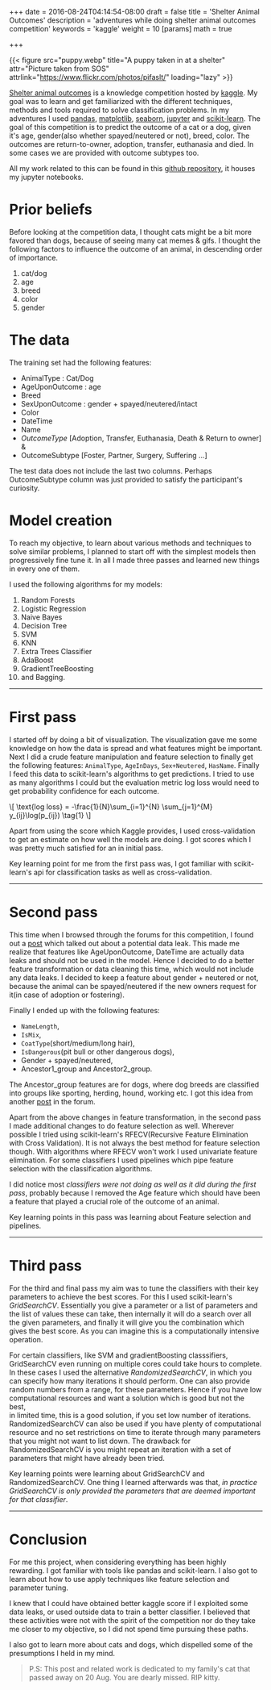 +++
date = 2016-08-24T04:14:54-08:00
draft = false
title = 'Shelter Animal Outcomes'
description = 'adventures while doing shelter animal outcomes competition'
keywords = 'kaggle'
weight = 10
[params]
  math = true

+++

{{< figure src="puppy.webp" title="A puppy taken in at a shelter" attr="Picture taken from SOS" attrlink="https://www.flickr.com/photos/pifaslt/" loading="lazy" >}}


[Shelter animal outcomes][animal-shelter-outcomes] is a knowledge
competition hosted by [kaggle][kaggle]. My goal was to learn and get
familiarized with the different techniques, methods and tools required to
solve classification problems. In my adventures I used [pandas][pandas],
[matplotlib][matplotlib], [seaborn][seaborn], [jupyter][jupyter] and
[scikit-learn][scikit-learn]. The goal of this competition
is to predict the outcome of a cat or a dog, given it's age, gender(also
whether spayed/neutered or not), breed, color. The outcomes are
return-to-owner, adoption, transfer, euthanasia and died. In some cases
we are provided with outcome subtypes too.

All my work related to this can be found in this
[github repository][repo_url], it houses my jupyter notebooks.

<!--more-->

# Prior beliefs

Before looking at the competition data, I thought cats might be a bit
more favored than dogs, because of seeing many cat memes & gifs. I
thought the following factors to influence the outcome of an animal,
in descending order of importance.

1. cat/dog
2. age
3. breed
4. color
5. gender

# The data

The training set had the following features:

- AnimalType : Cat/Dog
- AgeUponOutcome : age
- Breed
- SexUponOutcome : gender + spayed/neutered/intact
- Color
- DateTime
- Name
- _OutcomeType_ [Adoption, Transfer, Euthanasia, Death & Return to owner] &
- OutcomeSubtype [Foster, Partner, Surgery, Suffering ...]

The test data does not include the last two columns.
Perhaps OutcomeSubtype column was just provided to satisfy the participant's curiosity.

# Model creation

To reach my objective, to learn about various methods and techniques to solve similar problems,
I planned to start off with the simplest models then progressively fine tune it. In all I made three
passes and learned new things in every one of them.

I used the following algorithms for my models:

1. Random Forests
2. Logistic Regression
3. Naive Bayes
4. Decision Tree
5. SVM
6. KNN
7. Extra Trees Classifier
8. AdaBoost
9. GradientTreeBoosting
10. and Bagging.

---

# First pass

I started off by doing a bit of visualization. The visualization gave me
some knowledge on how the data is spread and what features might be
important. Next I did a crude feature manipulation and feature selection
to finally get the following features: `AnimalType`, `AgeInDays`,
`Sex+Neutered`, `HasName`. Finally I feed this data to scikit-learn's
algorithms to get predictions. I tried to use as many algorithms I
could but the evaluation metric log loss would need to get probability
confidence for each outcome.

\\[
\text{log loss} = -\frac{1}{N}\sum\_{i=1}^{N} \sum\_{j=1}^{M} y\_{ij}\log(p\_{ij}) \tag{1}
\\]

Apart from using the score which Kaggle provides, I used cross-validation
to get an estimate on how well the models are doing. I got scores which
I was pretty much satisfied for an in initial pass.

Key learning point for me from the first pass was, I got familiar
with scikit-learn's api for classification tasks as well as
cross-validation.

---

# Second pass

This time when I browsed through the forums for this competition, I
found out a [post][kaggle_post] which talked out about a potential data
leak. This made me realize that features like AgeUponOutcome, DateTime
are actually data leaks and should not be used in the model. Hence I
decided to do a better feature transformation or data cleaning this
time, which would not include any data leaks. I decided to keep a
feature about gender + neutered or not, because the animal can be
spayed/neutered if the new owners request for it(in case of adoption or
fostering).

Finally I ended up with the following features:

- `NameLength`,
- `IsMix`,
- `CoatType`(short/medium/long hair),
- `IsDangerous`(pit bull or other dangerous dogs),
- Gender + spayed/neutered,
- Ancestor1_group and Ancestor2_group.

The Ancestor_group features are for dogs, where dog breeds are
classified into groups like sporting, herding, hound, working etc.
I got this idea from another [post][kaggle_dog_group_post] in the forum.

Apart from the above changes in feature transformation, in the second
pass I made additional changes to do feature selection as well. Wherever
possible I tried using scikit-learn's RFECV(Recursive Feature Elimination
with Cross Validation). It is not always the best method for feature
selection though. With algorithms where RFECV won't work I used
univariate feature elimination. For some classifiers I used pipelines
which pipe feature selection with the classification algorithms.

I did notice most _classifiers were not doing as well as it did during the
first pass_, probably because I removed the Age feature which should
have been a feature that played a crucial role of the outcome of an
animal.

Key learning points in this pass was learning about Feature selection and
pipelines.

---

# Third pass

For the third and final pass my aim was to tune the classifiers with
their key parameters to achieve the best scores. For this I used
scikit-learn's _GridSearchCV_. Essentially you give a parameter or a list
of parameters and the list of values these can take, then internally it
will do a search over all the given parameters, and finally it will give
you the combination which gives the best score. As you can imagine this
is a computationally intensive operation.

For certain classifiers, like SVM and gradientBoosting classsifiers,
GridSearchCV even running on multiple cores could take hours to complete.
In these cases I used the alternative _RandomizedSearchCV_, in which you
can specify how many iterations it should perform. One can also provide
random numbers from a range, for these parameters. Hence if you have low
computational resources and want a solution which is good but not the best,  
in limited time, this is a good solution, if you set low number of
iterations. RandomizedSearchCV can also be used if you have plenty of
computational resource and no set restrictions on time to iterate
through many parameters that you might not want to list down. The
drawback for RandomizedSearchCV is you might repeat an iteration with a
set of parameters that might have already been tried.

Key learning points were learning about GridSearchCV and
RandomizedSearchCV. One thing I learned afterwards was that, _in practice
GridSearchCV is only provided the parameters that are deemed important
for that classifier_.

---

# Conclusion

For me this project, when considering everything has been highly rewarding.
I got familiar with tools like pandas and scikit-learn. I also got to
learn about how to use apply techniques like feature selection and
parameter tuning.

I knew that I could have obtained better kaggle score if I exploited
some data leaks, or used outside data to train a better classifier. I
believed that these activities were not with the spirit of the
competition nor do they take me closer to my objective, so I did not
spend time pursuing these paths.

I also got to learn more about cats and dogs, which dispelled some of the
presumptions I held in my mind.

> P.S: This post and related work is dedicated to my family's cat that
> passed away on 20 Aug. You are dearly missed. RIP kitty.

[animal-shelter-outcomes]: https://www.kaggle.com/c/shelter-animal-outcomes
[kaggle]: https://www.kaggle.com/
[pandas]: http://pandas.pydata.org/
[matplotlib]: http://matplotlib.org/
[seaborn]: https://stanford.edu/~mwaskom/software/seaborn/index.html
[jupyter]: http://jupyter.org/
[scikit-learn]: http://scikit-learn.org/stable/index.html
[sos-animals]: https://www.flickr.com/photos/pifaslt/
[repo_url]: https://github.com/krispingal/shelterAnimalOutcomes
[kaggle_post]: https://www.kaggle.com/c/shelter-animal-outcomes/forums/t/22119/cheating-your-way-to-the-top-of-the-lb-remove-the-lb
[kaggle_dog_group_post]: https://www.kaggle.com/andraszsom/shelter-animal-outcomes/dog-breeds-dog-groups/discussion
